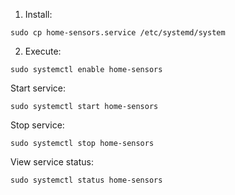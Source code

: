 1. Install:
```
sudo cp home-sensors.service /etc/systemd/system
```

2. Execute:
```
sudo systemctl enable home-sensors
```

Start service:
```
sudo systemctl start home-sensors
```

Stop service:
```
sudo systemctl stop home-sensors
```

View service status:
```
sudo systemctl status home-sensors
```